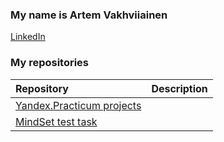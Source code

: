 

<!--
**artemvhvn/artemvhvn** is a ✨ _special_ ✨ repository because its `README.md` (this file) appears on your GitHub profile.

Here are some ideas to get you started:

- 🔭 I’m currently working on ...
- 🌱 I’m currently learning ...
- 👯 I’m looking to collaborate on ...
- 🤔 I’m looking for help with ...
- 💬 Ask me about ...
- 📫 How to reach me: ...
- 😄 Pronouns: ...
- ⚡ Fun fact: ...
-->

### My name is Artem Vakhviiainen

[LinkedIn](https://www.linkedin.com/in/artemvhvn/)

### My repositories
| Repository              | Description           
| :-------------------- | :--------------------- |
| [Yandex.Practicum projects](https://github.com/artemvhvn/yandex_practicum_projects) |  | 
| [MindSet test task](https://github.com/artemvhvn/mindset_test) |  | 
